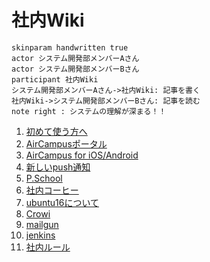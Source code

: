 # 社内Wiki

```plantuml
skinparam handwritten true
actor システム開発部メンバーAさん
actor システム開発部メンバーBさん
participant 社内Wiki
システム開発部メンバーAさん->社内Wiki: 記事を書く
社内Wiki->システム開発部メンバーBさん: 記事を読む
note right : システムの理解が深まる！！
```

 1. [初めて使う方へ](./introduction)
 1. [AirCampusポータル](./aircampus-portal)
 1. [AirCampus for iOS/Android](./aircampus-mobile)
 1. [新しいpush通知](./push)
 1. [P.School](./pschool)
 1. [社内コーヒー](./coffee)
 1. [ubuntu16について](./server)
 1. [Crowi](./crowi)
 1. [mailgun](./mailgun)
 1. [jenkins](./jenkins)
 1. [社内ルール](./internal-rules)